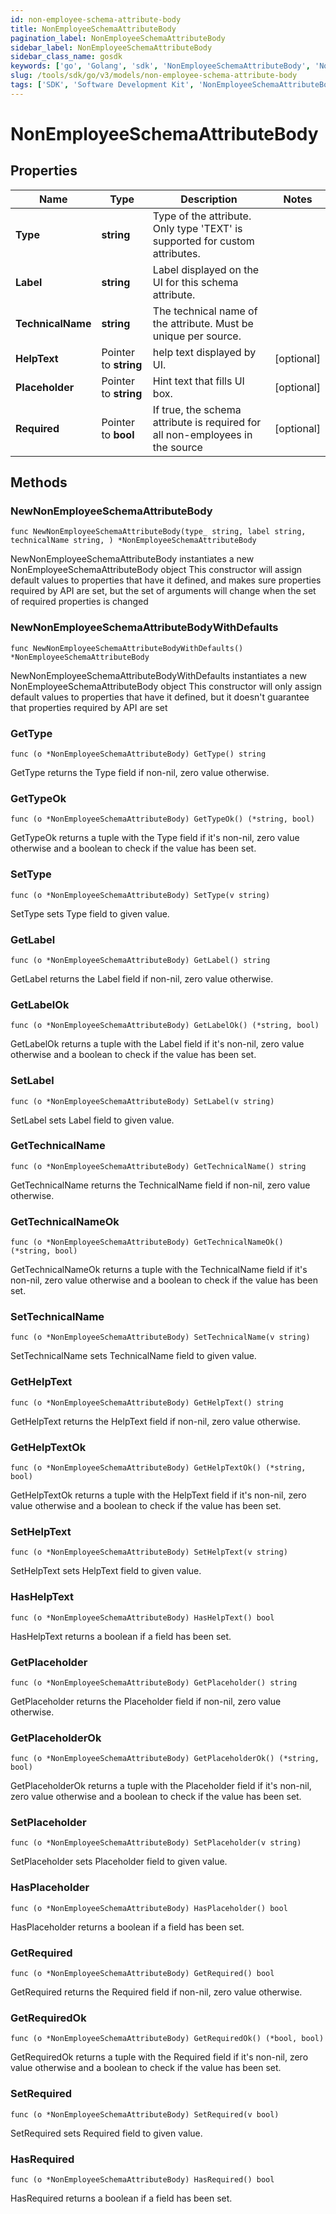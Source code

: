 ```yaml
---
id: non-employee-schema-attribute-body
title: NonEmployeeSchemaAttributeBody
pagination_label: NonEmployeeSchemaAttributeBody
sidebar_label: NonEmployeeSchemaAttributeBody
sidebar_class_name: gosdk
keywords: ['go', 'Golang', 'sdk', 'NonEmployeeSchemaAttributeBody', 'NonEmployeeSchemaAttributeBody'] 
slug: /tools/sdk/go/v3/models/non-employee-schema-attribute-body
tags: ['SDK', 'Software Development Kit', 'NonEmployeeSchemaAttributeBody', 'NonEmployeeSchemaAttributeBody']
---
```


# NonEmployeeSchemaAttributeBody

## Properties

Name | Type | Description | Notes
------------ | ------------- | ------------- | -------------
**Type** | **string** | Type of the attribute. Only type 'TEXT' is supported for custom attributes. | 
**Label** | **string** | Label displayed on the UI for this schema attribute. | 
**TechnicalName** | **string** | The technical name of the attribute. Must be unique per source. | 
**HelpText** | Pointer to **string** | help text displayed by UI. | [optional] 
**Placeholder** | Pointer to **string** | Hint text that fills UI box. | [optional] 
**Required** | Pointer to **bool** | If true, the schema attribute is required for all non-employees in the source | [optional] 

## Methods

### NewNonEmployeeSchemaAttributeBody

`func NewNonEmployeeSchemaAttributeBody(type_ string, label string, technicalName string, ) *NonEmployeeSchemaAttributeBody`

NewNonEmployeeSchemaAttributeBody instantiates a new NonEmployeeSchemaAttributeBody object
This constructor will assign default values to properties that have it defined,
and makes sure properties required by API are set, but the set of arguments
will change when the set of required properties is changed

### NewNonEmployeeSchemaAttributeBodyWithDefaults

`func NewNonEmployeeSchemaAttributeBodyWithDefaults() *NonEmployeeSchemaAttributeBody`

NewNonEmployeeSchemaAttributeBodyWithDefaults instantiates a new NonEmployeeSchemaAttributeBody object
This constructor will only assign default values to properties that have it defined,
but it doesn't guarantee that properties required by API are set

### GetType

`func (o *NonEmployeeSchemaAttributeBody) GetType() string`

GetType returns the Type field if non-nil, zero value otherwise.

### GetTypeOk

`func (o *NonEmployeeSchemaAttributeBody) GetTypeOk() (*string, bool)`

GetTypeOk returns a tuple with the Type field if it's non-nil, zero value otherwise
and a boolean to check if the value has been set.

### SetType

`func (o *NonEmployeeSchemaAttributeBody) SetType(v string)`

SetType sets Type field to given value.


### GetLabel

`func (o *NonEmployeeSchemaAttributeBody) GetLabel() string`

GetLabel returns the Label field if non-nil, zero value otherwise.

### GetLabelOk

`func (o *NonEmployeeSchemaAttributeBody) GetLabelOk() (*string, bool)`

GetLabelOk returns a tuple with the Label field if it's non-nil, zero value otherwise
and a boolean to check if the value has been set.

### SetLabel

`func (o *NonEmployeeSchemaAttributeBody) SetLabel(v string)`

SetLabel sets Label field to given value.


### GetTechnicalName

`func (o *NonEmployeeSchemaAttributeBody) GetTechnicalName() string`

GetTechnicalName returns the TechnicalName field if non-nil, zero value otherwise.

### GetTechnicalNameOk

`func (o *NonEmployeeSchemaAttributeBody) GetTechnicalNameOk() (*string, bool)`

GetTechnicalNameOk returns a tuple with the TechnicalName field if it's non-nil, zero value otherwise
and a boolean to check if the value has been set.

### SetTechnicalName

`func (o *NonEmployeeSchemaAttributeBody) SetTechnicalName(v string)`

SetTechnicalName sets TechnicalName field to given value.


### GetHelpText

`func (o *NonEmployeeSchemaAttributeBody) GetHelpText() string`

GetHelpText returns the HelpText field if non-nil, zero value otherwise.

### GetHelpTextOk

`func (o *NonEmployeeSchemaAttributeBody) GetHelpTextOk() (*string, bool)`

GetHelpTextOk returns a tuple with the HelpText field if it's non-nil, zero value otherwise
and a boolean to check if the value has been set.

### SetHelpText

`func (o *NonEmployeeSchemaAttributeBody) SetHelpText(v string)`

SetHelpText sets HelpText field to given value.

### HasHelpText

`func (o *NonEmployeeSchemaAttributeBody) HasHelpText() bool`

HasHelpText returns a boolean if a field has been set.

### GetPlaceholder

`func (o *NonEmployeeSchemaAttributeBody) GetPlaceholder() string`

GetPlaceholder returns the Placeholder field if non-nil, zero value otherwise.

### GetPlaceholderOk

`func (o *NonEmployeeSchemaAttributeBody) GetPlaceholderOk() (*string, bool)`

GetPlaceholderOk returns a tuple with the Placeholder field if it's non-nil, zero value otherwise
and a boolean to check if the value has been set.

### SetPlaceholder

`func (o *NonEmployeeSchemaAttributeBody) SetPlaceholder(v string)`

SetPlaceholder sets Placeholder field to given value.

### HasPlaceholder

`func (o *NonEmployeeSchemaAttributeBody) HasPlaceholder() bool`

HasPlaceholder returns a boolean if a field has been set.

### GetRequired

`func (o *NonEmployeeSchemaAttributeBody) GetRequired() bool`

GetRequired returns the Required field if non-nil, zero value otherwise.

### GetRequiredOk

`func (o *NonEmployeeSchemaAttributeBody) GetRequiredOk() (*bool, bool)`

GetRequiredOk returns a tuple with the Required field if it's non-nil, zero value otherwise
and a boolean to check if the value has been set.

### SetRequired

`func (o *NonEmployeeSchemaAttributeBody) SetRequired(v bool)`

SetRequired sets Required field to given value.

### HasRequired

`func (o *NonEmployeeSchemaAttributeBody) HasRequired() bool`

HasRequired returns a boolean if a field has been set.


